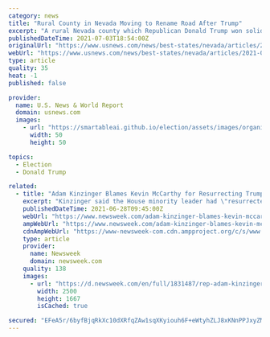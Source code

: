 ```yaml
---
category: news
title: "Rural County in Nevada Moving to Rename Road After Trump"
excerpt: "A rural Nevada county which Republican Donald Trump won solidly in the 2020 presidential election is moving to rename a road after the ex-president."
publishedDateTime: 2021-07-03T18:54:00Z
originalUrl: "https://www.usnews.com/news/best-states/nevada/articles/2021-07-03/rural-county-in-nevada-moving-to-rename-road-after-trump"
webUrl: "https://www.usnews.com/news/best-states/nevada/articles/2021-07-03/rural-county-in-nevada-moving-to-rename-road-after-trump"
type: article
quality: 35
heat: -1
published: false

provider:
  name: U.S. News & World Report
  domain: usnews.com
  images:
    - url: "https://smartableai.github.io/election/assets/images/organizations/usnews.com-50x50.jpg"
      width: 50
      height: 50

topics:
  - Election
  - Donald Trump

related:
  - title: "Adam Kinzinger Blames Kevin McCarthy for Resurrecting Trump's Election Lies"
    excerpt: "Kinzinger said the House minority leader had \"resurrected\" Donald Trump politically after first denouncing the former president in the aftermath of the Capitol riot."
    publishedDateTime: 2021-06-28T09:45:00Z
    webUrl: "https://www.newsweek.com/adam-kinzinger-blames-kevin-mccarthy-resurrecting-trumps-election-lies-1604600"
    ampWebUrl: "https://www.newsweek.com/adam-kinzinger-blames-kevin-mccarthy-resurrecting-trumps-election-lies-1604600?amp=1"
    cdnAmpWebUrl: "https://www-newsweek-com.cdn.ampproject.org/c/s/www.newsweek.com/adam-kinzinger-blames-kevin-mccarthy-resurrecting-trumps-election-lies-1604600?amp=1"
    type: article
    provider:
      name: Newsweek
      domain: newsweek.com
    quality: 138
    images:
      - url: "https://d.newsweek.com/en/full/1831487/rep-adam-kinzinger-talks-reporters.jpg"
        width: 2500
        height: 1667
        isCached: true

secured: "EFeA5r/6byfBjqRkXc10dXRfqZAw1sqXKyiouh6F+eWtyhZLJ8xKNnPPJxyZMmwcBbCHeMZf2mQmkBuRDZ7RgD6YFW/AdYC9YgsnrmMBsYw+bA5xFJtwoCg+qYbdAU53ODg2d5T4HZ+0MuOPhsGO2x660ca5kVsLE09kQapkyNgVytFzUPt+3dlByCuJaKqN7Cvt2FxIZjMaKo6k0M3QlRWgBpiAlZexkwosfG+8SJDYqS+vdoLjcaZPUmZzYehDf/pi7KC56nB48g842c2VD0XpkD1jN+8GtVPlBuNmkEg/gDXQh0BQisBNJtyGU/eoCgRcxtvq6mbiBZtCnoh80bv0VsD5qlefE78x3NmfR4c=;5+kDKbOkMNqLWqHiv6RwbA=="
---
```



